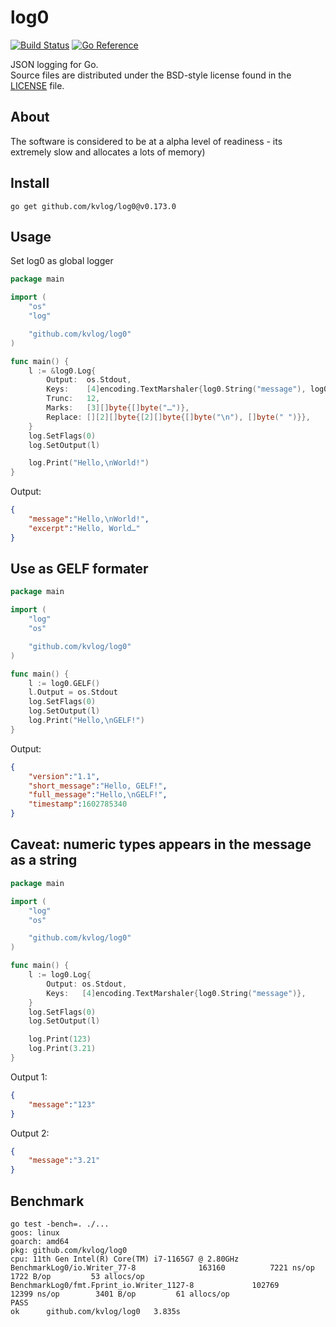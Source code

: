 # log0

[![Build Status](https://cloud.drone.io/api/badges/kvlog/log0/status.svg)](https://cloud.drone.io/kvlog/log0)
[![Go Reference](https://pkg.go.dev/badge/github.com/kvlog/log0.svg)](https://pkg.go.dev/github.com/kvlog/log0)

JSON logging for Go.  
Source files are distributed under the BSD-style license
found in the [LICENSE](./LICENSE) file.

## About

The software is considered to be at a alpha level of readiness -
its extremely slow and allocates a lots of memory)

## Install

    go get github.com/kvlog/log0@v0.173.0

## Usage

Set log0 as global logger

```go
package main

import (
    "os"
    "log"

    "github.com/kvlog/log0"
)

func main() {
    l := &log0.Log{
        Output:  os.Stdout,
        Keys:    [4]encoding.TextMarshaler{log0.String("message"), log0.String("excerpt")},
        Trunc:   12,
        Marks:   [3][]byte{[]byte("…")},
        Replace: [][2][]byte{[2][]byte{[]byte("\n"), []byte(" ")}},
    }
    log.SetFlags(0)
    log.SetOutput(l)

    log.Print("Hello,\nWorld!")
}
```

Output:

```json
{
    "message":"Hello,\nWorld!",
    "excerpt":"Hello, World…"
}
```

## Use as GELF formater

```go
package main

import (
    "log"
    "os"

    "github.com/kvlog/log0"
)

func main() {
    l := log0.GELF()
    l.Output = os.Stdout
    log.SetFlags(0)
    log.SetOutput(l)
    log.Print("Hello,\nGELF!")
}
```

Output:

```json
{
    "version":"1.1",
    "short_message":"Hello, GELF!",
    "full_message":"Hello,\nGELF!",
    "timestamp":1602785340
}
```

## Caveat: numeric types appears in the message as a string

```go
package main

import (
    "log"
    "os"

    "github.com/kvlog/log0"
)

func main() {
    l := log0.Log{
        Output: os.Stdout,
        Keys:   [4]encoding.TextMarshaler{log0.String("message")},
    }
    log.SetFlags(0)
    log.SetOutput(l)

    log.Print(123)
    log.Print(3.21)
}
```

Output 1:

```json
{
    "message":"123"
}
```

Output 2:

```json
{
    "message":"3.21"
}
```

## Benchmark

```
go test -bench=. ./...
goos: linux
goarch: amd64
pkg: github.com/kvlog/log0
cpu: 11th Gen Intel(R) Core(TM) i7-1165G7 @ 2.80GHz
BenchmarkLog0/io.Writer_77-8         	  163160	      7221 ns/op	    1722 B/op	      53 allocs/op
BenchmarkLog0/fmt.Fprint_io.Writer_1127-8         	  102769	     12399 ns/op	    3401 B/op	      61 allocs/op
PASS
ok  	github.com/kvlog/log0	3.835s
```
